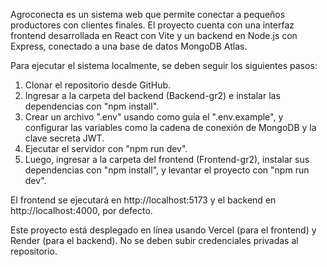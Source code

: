 Agroconecta es un sistema web que permite conectar a pequeños productores con clientes finales. El proyecto cuenta con una interfaz frontend desarrollada en React con Vite y un backend en Node.js con Express, conectado a una base de datos MongoDB Atlas.

Para ejecutar el sistema localmente, se deben seguir los siguientes pasos:

1. Clonar el repositorio desde GitHub.
2. Ingresar a la carpeta del backend (Backend-gr2) e instalar las dependencias con "npm install".
3. Crear un archivo ".env" usando como guía el ".env.example", y configurar las variables como la cadena de conexión de MongoDB y la clave secreta JWT.
4. Ejecutar el servidor con "npm run dev".
5. Luego, ingresar a la carpeta del frontend (Frontend-gr2), instalar sus dependencias con "npm install", y levantar el proyecto con "npm run dev".

El frontend se ejecutará en http://localhost:5173 y el backend en http://localhost:4000, por defecto.

Este proyecto está desplegado en línea usando Vercel (para el frontend) y Render (para el backend). No se deben subir credenciales privadas al repositorio.

